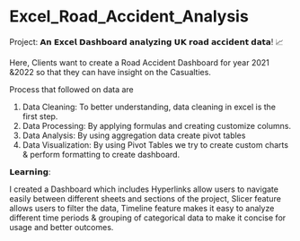 # Excel_Road_Accident_Analysis

Project: 𝗔𝗻 𝗘𝘅𝗰𝗲𝗹 𝗗𝗮𝘀𝗵𝗯𝗼𝗮𝗿𝗱 𝗮𝗻𝗮𝗹𝘆𝘇𝗶𝗻𝗴 𝗨𝗞 𝗿𝗼𝗮𝗱 𝗮𝗰𝗰𝗶𝗱𝗲𝗻𝘁 𝗱𝗮𝘁𝗮! 📈

Here, Clients want to create a Road Accident Dashboard for year 2021 &2022 so that they can have insight on the Casualties.

Process that followed on data are

1)	Data Cleaning: To better understanding, data cleaning in excel is the first step.
2)	Data Processing: By applying formulas and creating customize columns.
3)	Data Analysis: By using aggregation data create pivot tables
4)	Data Visualization: By using Pivot Tables we try to create custom charts & perform formatting to create dashboard.
   
𝗟𝗲𝗮𝗿𝗻𝗶𝗻𝗴:

I created a Dashboard which includes Hyperlinks allow users to navigate easily between different sheets and sections of the project,
Slicer feature allows users to filter the data, Timeline feature makes it easy to analyze different 
time periods & grouping of categorical data to make it concise for usage and better outcomes.
